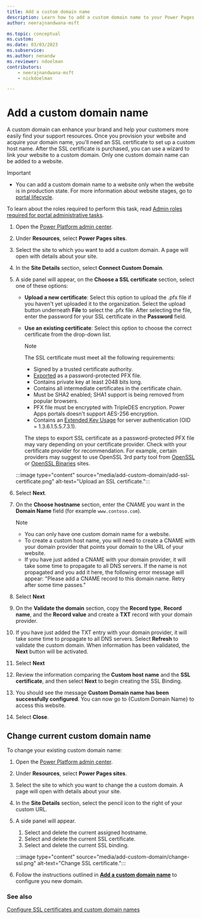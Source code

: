 ```yaml
---
title: Add a custom domain name
description: Learn how to add a custom domain name to your Power Pages website.
author: neerajnandwana-msft

ms.topic: conceptual
ms.custom: 
ms.date: 03/03/2023
ms.subservice: 
ms.author: nenandw
ms.reviewer: ndoelman
contributors:
    - neerajnandwana-msft
    - nickdoelman

---
```


# Add a custom domain name

A custom domain can enhance your brand and help your customers more easily find your support resources. Once you provision your website and acquire your domain name, you'll need an SSL certificate to set up a custom host name. After the SSL certificate is purchased, you can use a wizard to link your website to a custom domain. Only one custom domain name can be added to a website.

> [!IMPORTANT]
> - You can add a custom domain name to a website only when the website is in production state. For more information about website stages, go to [portal lifecycle](/power-apps/maker/portals/admin/portal-lifecycle).

To learn about the roles required to perform this task, read [Admin roles required for portal administrative tasks](/power-apps/maker/portals/admin/portal-admin-roles).

1. Open the [Power Platform admin center](https://aka.ms/ppac).

1. Under **Resources**, select **Power Pages sites**.

1. Select the site to which you want to add a custom domain. A page will open with details about your site.

1. In the **Site Details** section, select **Connect Custom Domain**.

1. A side panel will appear, on the **Choose a SSL certificate** section, select one of these options:
   - **Upload a new certificate**: Select this option to upload the .pfx file if you haven't yet uploaded it to the organization. Select the upload button underneath **File** to select the .pfx file. After selecting the file, enter the password for your SSL certificate in the **Password** field.
   - **Use an existing certificate**: Select this option to choose the correct certificate from the drop-down list.

     > [!NOTE]
     > The SSL certificate must meet all the following requirements:
     > - Signed by a trusted certificate authority.
     > - [Exported](/powershell/module/pki/export-pfxcertificate) as a password-protected PFX file.
     > - Contains private key at least 2048 bits long.
     > - Contains all intermediate certificates in the certificate chain.
     > - Must be SHA2 enabled; SHA1 support is being removed from popular browsers.
     > - PFX file must be encrypted with TripleDES encryption. Power Apps portals doesn't support AES-256 encryption.
     > - Contains an [Extended Key Usage](https://en.wikipedia.org/w/index.php?title=X.509&section=4#Extensions_informing_a_specific_usage_of_a_certificate) for server authentication (OID = 1.3.6.1.5.5.7.3.1).
     > 
     > The steps to export SSL certificate as a password-protected PFX file may vary depending on your certificate provider. Check with your certificate provider for recommendation. For example, certain providers may suggest to use OpenSSL 3rd party tool from [OpenSSL](https://www.openssl.org/) or [OpenSSL Binaries](https://wiki.openssl.org/index.php/Binaries) sites. 

    :::image type="content" source="media/add-custom-domain/add-ssl-certificate.png" alt-text="Upload an SSL certificate.":::

1. Select **Next**.

1. On the **Choose hostname** section, enter the CNAME you want in the **Domain Name** field (for example `www.contoso.com`).
   
   > [!NOTE]
   > - You can only have one custom domain name for a website. 
   > - To create a custom host name, you will need to create a CNAME with your domain provider that points your domain to the URL of your website.
   > - If you have just added a CNAME with your domain provider, it will take some time to propagate to all DNS servers. If the name is not propagated and you add it here, the following error message will appear: "Please add a CNAME record to this domain name. Retry after some time passes."

1. Select **Next**

1. On the **Validate the domain** section, copy the **Record type**, **Record name**, and the **Record value** and create a **TXT** record with your domain provider.

1. If you have just added the TXT entry with your domain provider, it will take some time to propagate to all DNS servers. Select **Refresh** to validate the custom domain. When information has been validated, the **Next** button will be activated.

1. Select **Next**

1. Review the information comparing the **Custom host name** and the **SSL certificate**, and then select **Next** to begin creating the SSL Binding. 

1. You should see the message **Custom Domain name has been successfully configured**.  You can now go to {Custom Domain Name} to access this website. 

1. Select **Close**.

## Change current custom domain name

To change your existing custom domain name:

1. Open the [Power Platform admin center](https://aka.ms/ppac).

1. Under **Resources**, select **Power Pages sites**.

1. Select the site to which you want to change the a custom domain. A page will open with details about your site.

1. In the **Site Details** section, select the pencil icon to the right of your custom URL.

1. A side panel will appear.

    1. Select and delete the current assigned hostname.
    1. Select and delete the current SSL certificate.
    1. Select and delete the current SSL binding.

    :::image type="content" source="media/add-custom-domain/change-ssl.png" alt-text="Change SSL certificate.":::

1. Follow the instructions outlined in [**Add a custom domain name**](#add-a-custom-domain-name) to configure you new domain.

### See also

[Configure SSL certificates and custom domain names](/training/modules/portals-administration/2-custom-domain)


